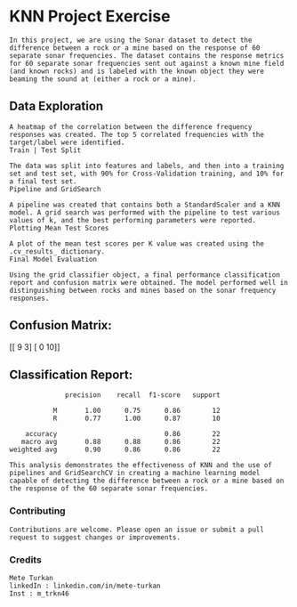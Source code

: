 # KNN Project Exercise

    In this project, we are using the Sonar dataset to detect the difference between a rock or a mine based on the response of 60 separate sonar frequencies. The dataset contains the response metrics for 60 separate sonar frequencies sent out against a known mine field (and known rocks) and is labeled with the known object they were beaming the sound at (either a rock or a mine).

## Data Exploration

    A heatmap of the correlation between the difference frequency responses was created. The top 5 correlated frequencies with the target/label were identified.
    Train | Test Split

    The data was split into features and labels, and then into a training set and test set, with 90% for Cross-Validation training, and 10% for a final test set.
    Pipeline and GridSearch

    A pipeline was created that contains both a StandardScaler and a KNN model. A grid search was performed with the pipeline to test various values of k, and the best performing parameters were reported.
    Plotting Mean Test Scores

    A plot of the mean test scores per K value was created using the .cv_results_ dictionary.
    Final Model Evaluation

    Using the grid classifier object, a final performance classification report and confusion matrix were obtained. The model performed well in distinguishing between rocks and mines based on the sonar frequency responses.

## Confusion Matrix:

[[ 9  3]
 [ 0 10]]

## Classification Report:

                  precision    recall  f1-score   support

               M       1.00      0.75      0.86        12
               R       0.77      1.00      0.87        10

        accuracy                           0.86        22
       macro avg       0.88      0.88      0.86        22
    weighted avg       0.90      0.86      0.86        22

    This analysis demonstrates the effectiveness of KNN and the use of pipelines and GridSearchCV in creating a machine learning model capable of detecting the difference between a rock or a mine based on the response of the 60 separate sonar frequencies.

### Contributing

    Contributions are welcome. Please open an issue or submit a pull request to suggest changes or improvements.


### Credits

    Mete Turkan
    linkedIn : linkedin.com/in/mete-turkan
    Inst : m_trkn46
